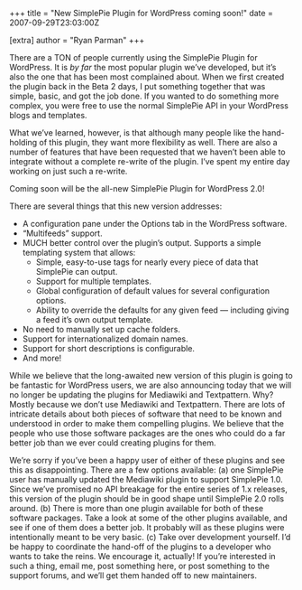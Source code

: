 +++
title = "New SimplePie Plugin for WordPress coming soon!"
date = 2007-09-29T23:03:00Z

[extra]
author = "Ryan Parman"
+++

There are a TON of people currently using the SimplePie Plugin for WordPress. It is _by far_ the most popular plugin we’ve developed, but it’s also the one that has been most complained about. When we first created the plugin back in the Beta 2 days, I put something together that was simple, basic, and got the job done. If you wanted to do something more complex, you were free to use the normal SimplePie API in your WordPress blogs and templates.

What we’ve learned, however, is that although many people like the hand-holding of this plugin, they want more flexibility as well. There are also a number of features that have been requested that we haven’t been able to integrate without a complete re-write of the plugin. I’ve spent my entire day working on just such a re-write.

Coming soon will be the all-new SimplePie Plugin for WordPress 2.0!

There are several things that this new version addresses:

- A configuration pane under the Options tab in the WordPress software.
- “Multifeeds” support.
- MUCH better control over the plugin’s output. Supports a simple templating system that allows:
  - Simple, easy-to-use tags for nearly every piece of data that SimplePie can output.
  - Support for multiple templates.
  - Global configuration of default values for several configuration options.
  - Ability to override the defaults for any given feed — including giving a feed it’s own output template.
- No need to manually set up cache folders.
- Support for internationalized domain names.
- Support for short descriptions is configurable.
- And more!

While we believe that the long-awaited new version of this plugin is going to be fantastic for WordPress users, we are also announcing today that we will no longer be updating the plugins for Mediawiki and Textpattern. Why? Mostly because we don’t use Mediawiki and Textpattern. There are lots of intricate details about both pieces of software that need to be known and understood in order to make them compelling plugins. We believe that the people who use those software packages are the ones who could do a far better job than we ever could creating plugins for them.

We’re sorry if you’ve been a happy user of either of these plugins and see this as disappointing. There are a few options available: (a) one SimplePie user has manually updated the Mediawiki plugin to support SimplePie 1.0. Since we’ve promised no API breakage for the entire series of 1.x releases, this version of the plugin should be in good shape until SimplePie 2.0 rolls around. (b) There is more than one plugin available for both of these software packages. Take a look at some of the other plugins available, and see if one of them does a better job. It probably will as these plugins were intentionally meant to be very basic. (c) Take over development yourself. I’d be happy to coordinate the hand-off of the plugins to a developer who wants to take the reins. We encourage it, actually! If you’re interested in such a thing, email me, post something here, or post something to the support forums, and we’ll get them handed off to new maintainers.
